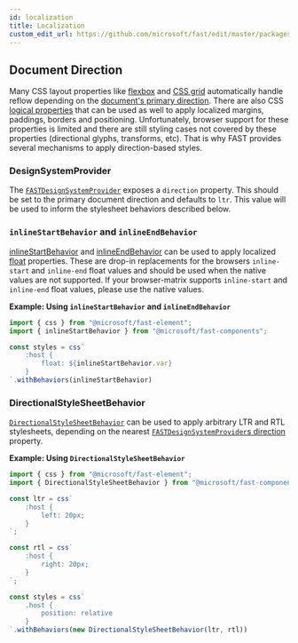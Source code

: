 ```yaml
---
id: localization
title: Localization
custom_edit_url: https://github.com/microsoft/fast/edit/master/packages/web-components/fast-components/docs/design/localization.md
---
```


## Document Direction
Many CSS layout properties like [flexbox](https://developer.mozilla.org/en-US/docs/Web/CSS/CSS_Flexible_Box_Layout/Basic_Concepts_of_Flexbox) and [CSS grid](https://developer.mozilla.org/en-US/docs/Web/CSS/CSS_Grid_Layout/Basic_Concepts_of_Grid_Layout) automatically handle reflow depending on the [document's primary direction](https://www.w3.org/International/questions/qa-html-dir). There are also CSS [logical properties](https://developer.mozilla.org/en-US/docs/Web/CSS/CSS_Logical_Properties/Basic_concepts) that can be used as well to apply localized margins, paddings, borders and positioning. Unfortunately, browser support for these properties is limited and there are still styling cases not covered by these properties (directional glyphs, transforms, etc). That is why FAST provides several mechanisms to apply direction-based styles.

### DesignSystemProvider
The [`FASTDesignSystemProvider`](/docs/api/fast-components.fastdesignsystemprovider/) exposes a `direction` property. This should be set to the primary document direction and defaults to `ltr`. This value will be used to inform the stylesheet behaviors described below.

### `inlineStartBehavior` and `inlineEndBehavior`
[inlineStartBehavior](/docs/api/fast-components.inlinestartbehavior/) and [inlineEndBehavior](/docs/api/fast-components.inlineendbehavior/) can be used to apply localized [float](https://developer.mozilla.org/en-US/docs/Web/CSS/float) properties. These are drop-in replacements for the browsers `inline-start` and `inline-end` float values and should be used when the native values are not supported. If your browser-matrix supports `inline-start` and `inline-end` float values, please use the native values.

**Example: Using `inlineStartBehavior` and `inlineEndBehavior`**
```ts
import { css } from "@microsoft/fast-element";
import { inlineStartBehavior } from "@microsoft/fast-components";

const styles = css`
    :host {
        float: ${inlineStartBehavior.var}
    }
`.withBehaviors(inlineStartBehavior)
```

### DirectionalStyleSheetBehavior
[`DirectionalStyleSheetBehavior`](/docs/api/fast-foundation.directionalstylesheetbehavior/) can be used to apply arbitrary LTR and RTL stylesheets, depending on the nearest [`FASTDesignSystemProvider`s direction](/docs/api/fast-components.fastdesignsystemprovider.direction/) property.

**Example: Using `DirectionalStyleSheetBehavior`**
```ts
import { css } from "@microsoft/fast-element";
import { DirectionalStyleSheetBehavior } from "@microsoft/fast-components";

const ltr = css`
    :host {
        left: 20px;
    }
`;

const rtl = css`
    :host {
        right: 20px;
    }
`;

const styles = css`
    .host {
        position: relative
    }
`.withBehaviors(new DirectionalStyleSheetBehavior(ltr, rtl))
```
